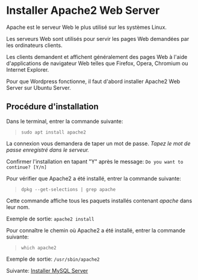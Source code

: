 # Installer Apache2 Web Server

Apache est le serveur Web le plus utilisé sur les systèmes Linux.

Les serveurs Web sont utilisés pour servir les pages Web demandées par les ordinateurs clients.

Les clients demandent et affichent généralement des pages Web à l'aide d'applications de navigateur Web telles que Firefox, Opera, Chromium ou Internet Explorer.

Pour que Wordpress fonctionne, il faut d'abord installer Apache2 Web Server sur Ubuntu Server.

## Procédure d'installation

Dans le terminal, entrer la commande suivante:

>```sudo apt install apache2```

La connexion vous demandera de taper un mot de passe.
*Tapez le mot de passe enregistré dans le serveur.*

Confirmer l'installation en tapant "Y" après le message:
```Do you want to continue? [Y/n]```

Pour vérifier que Apache2 a été installé, entrer la commande suivante:

>```dpkg --get-selections | grep apache```

Cette commande affiche tous les paquets installés contenant *apache* dans leur nom.

Exemple de sortie: ```apache2 install```

Pour connaître le chemin où Apache2 a été installé, entrer la commande suivante:

>```which apache2```

Exemple de sortie: ```/usr/sbin/apache2```

Suivante: [Installer MySQL Server](04-installer-mysql.md)